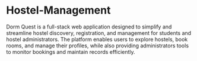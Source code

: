 # Hostel-Management
Dorm Quest is a full-stack web application designed to simplify and streamline hostel discovery, registration, and management for students and hostel administrators. The platform enables users to explore hostels, book rooms, and manage their profiles, while also providing administrators tools to monitor bookings and maintain records efficiently.
